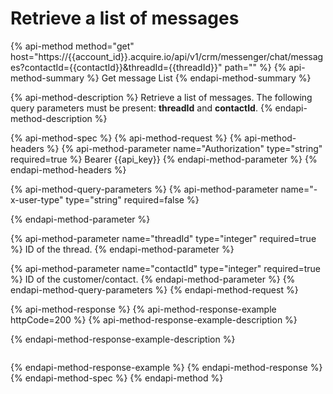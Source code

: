 # Retrieve a list of messages

{% api-method method="get" host="https://{{account\_id}}.acquire.io/api/v1/crm/messenger/chat/messages?contactId={{contactId}}&threadId={{threadId}}" path="" %}
{% api-method-summary %}
Get message List
{% endapi-method-summary %}

{% api-method-description %}
Retrieve a list of messages. The following query parameters must be present: **threadId** and **contactId**.
{% endapi-method-description %}

{% api-method-spec %}
{% api-method-request %}
{% api-method-headers %}
{% api-method-parameter name="Authorization" type="string" required=true %}
Bearer {{api\_key}}
{% endapi-method-parameter %}
{% endapi-method-headers %}

{% api-method-query-parameters %}
{% api-method-parameter name="-x-user-type" type="string" required=false %}

{% endapi-method-parameter %}

{% api-method-parameter name="threadId" type="integer" required=true %}
ID of the thread.
{% endapi-method-parameter %}

{% api-method-parameter name="contactId" type="integer" required=true %}
ID of the customer/contact.
{% endapi-method-parameter %}
{% endapi-method-query-parameters %}
{% endapi-method-request %}

{% api-method-response %}
{% api-method-response-example httpCode=200 %}
{% api-method-response-example-description %}

{% endapi-method-response-example-description %}

```

```
{% endapi-method-response-example %}
{% endapi-method-response %}
{% endapi-method-spec %}
{% endapi-method %}

